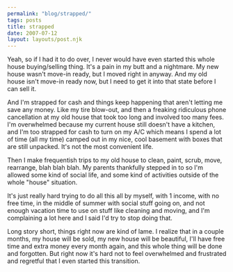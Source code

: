```yaml
---
permalink: "blog/strapped/"
tags: posts
title: strapped
date: 2007-07-12
layout: layouts/post.njk
---
```


Yeah, so if I had it to do over, I never would have even started this whole house buying/selling thing. It's a pain in my butt and a nightmare. My new house wasn't move-in ready, but I moved right in anyway. And my old house isn't move-in ready now, but I need to get it into that state before I can sell it.

And I'm strapped for cash and things keep happening that aren't letting me save any money. Like my tire blow-out, and then a freaking ridiculous phone cancellation at my old house that took too long and involved too many fees. I'm overwhelmed because my current house still doesn't have a kitchen, and I'm too strapped for cash to turn on my A/C which means I spend a lot of time (all my time) camped out in my nice, cool basement with boxes that are still unpacked. It's not the most convenient life.

Then I make frequentish trips to my old house to clean, paint, scrub, move, rearrange, blah blah blah. My parents thankfully stepped in to so I'm allowed some kind of social life, and some kind of activities outside of the whole "house" situation. 

It's just really hard trying to do all this all by myself, with 1 income, with no free time, in the middle of summer with social stuff going on, and not enough vacation time to use on stuff like cleaning and moving, and I'm complaining a lot here and I said I'd try to stop doing that.

Long story short, things right now are kind of lame. I realize that in a couple months, my house will be sold, my new house will be beautiful, I'll have free time and extra money every month again, and this whole thing will be done and forgotten. But right now it's hard not to feel overwhelmed and frustrated and regretful that I even started this transition.